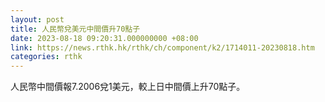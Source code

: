 ```yaml
---
layout: post
title: 人民幣兌美元中間價升70點子
date: 2023-08-18 09:20:31.000000000 +08:00
link: https://news.rthk.hk/rthk/ch/component/k2/1714011-20230818.htm
categories: rthk
---
```


人民幣中間價報7.2006兌1美元，較上日中間價上升70點子。
